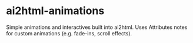 # ai2html-animations

Simple animations and interactives built into ai2html. Uses Attributes notes for custom animations (e.g. fade-ins, scroll effects).
